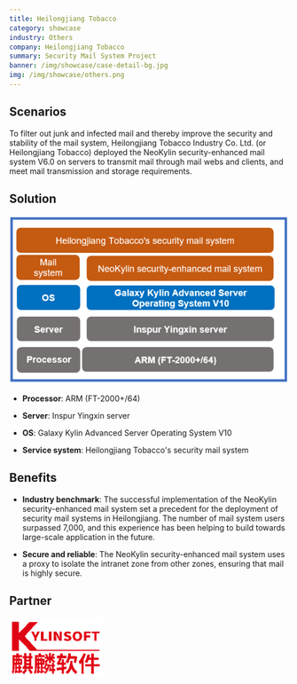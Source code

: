 ```yaml
---
title: Heilongjiang Tobacco
category: showcase
industry: Others
company: Heilongjiang Tobacco
summary: Security Mail System Project
banner: /img/showcase/case-detail-bg.jpg
img: /img/showcase/others.png
---
```


## **Scenarios**

To filter out junk and infected mail and thereby improve the security and stability of the mail system, Heilongjiang Tobacco Industry Co. Ltd. (or Heilongjiang Tobacco) deployed the NeoKylin security-enhanced mail system V6.0 on servers to transmit mail through mail webs and clients, and meet mail transmission and storage requirements.

## **Solution**

<div class="case-img"><img src="./er2.png"/></div>

- **Processor**: ARM (FT-2000+/64)

- **Server**: Inspur Yingxin server

- **OS**: Galaxy Kylin Advanced Server Operating System V10

- **Service system**: Heilongjiang Tobacco's security mail system

## **Benefits**

- **Industry benchmark**: The successful implementation of the NeoKylin security-enhanced mail system set a precedent for the deployment of security mail systems in Heilongjiang. The number of mail system users surpassed 7,000, and this experience has been helping to build towards large-scale application in the future.

- **Secure and reliable**: The NeoKylin security-enhanced mail system uses a proxy to isolate the intranet zone from other zones, ensuring that mail is highly secure.

## **Partner** 

<img src="./qiling.png"/>

